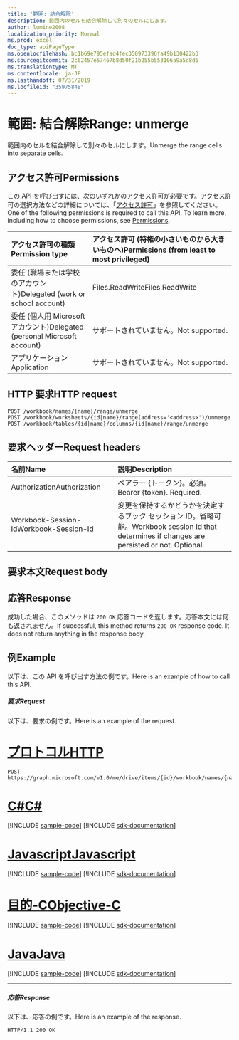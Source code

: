 ```yaml
---
title: '範囲: 結合解除'
description: 範囲内のセルを結合解除して別々のセルにします。
author: lumine2008
localization_priority: Normal
ms.prod: excel
doc_type: apiPageType
ms.openlocfilehash: bc1b69e795efad4fec350973396fa49b130422b3
ms.sourcegitcommit: 2c62457e57467b8d50f21b255b553106a9a5d8d6
ms.translationtype: MT
ms.contentlocale: ja-JP
ms.lasthandoff: 07/31/2019
ms.locfileid: "35975848"
---
```

# <a name="range-unmerge"></a><span data-ttu-id="52b70-103">範囲: 結合解除</span><span class="sxs-lookup"><span data-stu-id="52b70-103">Range: unmerge</span></span>

<span data-ttu-id="52b70-104">範囲内のセルを結合解除して別々のセルにします。</span><span class="sxs-lookup"><span data-stu-id="52b70-104">Unmerge the range cells into separate cells.</span></span>
## <a name="permissions"></a><span data-ttu-id="52b70-105">アクセス許可</span><span class="sxs-lookup"><span data-stu-id="52b70-105">Permissions</span></span>
<span data-ttu-id="52b70-p101">この API を呼び出すには、次のいずれかのアクセス許可が必要です。アクセス許可の選択方法などの詳細については、「[アクセス許可](/graph/permissions-reference)」を参照してください。</span><span class="sxs-lookup"><span data-stu-id="52b70-p101">One of the following permissions is required to call this API. To learn more, including how to choose permissions, see [Permissions](/graph/permissions-reference).</span></span>

|<span data-ttu-id="52b70-108">アクセス許可の種類</span><span class="sxs-lookup"><span data-stu-id="52b70-108">Permission type</span></span>      | <span data-ttu-id="52b70-109">アクセス許可 (特権の小さいものから大きいものへ)</span><span class="sxs-lookup"><span data-stu-id="52b70-109">Permissions (from least to most privileged)</span></span>              |
|:--------------------|:---------------------------------------------------------|
|<span data-ttu-id="52b70-110">委任 (職場または学校のアカウント)</span><span class="sxs-lookup"><span data-stu-id="52b70-110">Delegated (work or school account)</span></span> | <span data-ttu-id="52b70-111">Files.ReadWrite</span><span class="sxs-lookup"><span data-stu-id="52b70-111">Files.ReadWrite</span></span>    |
|<span data-ttu-id="52b70-112">委任 (個人用 Microsoft アカウント)</span><span class="sxs-lookup"><span data-stu-id="52b70-112">Delegated (personal Microsoft account)</span></span> | <span data-ttu-id="52b70-113">サポートされていません。</span><span class="sxs-lookup"><span data-stu-id="52b70-113">Not supported.</span></span>    |
|<span data-ttu-id="52b70-114">アプリケーション</span><span class="sxs-lookup"><span data-stu-id="52b70-114">Application</span></span> | <span data-ttu-id="52b70-115">サポートされていません。</span><span class="sxs-lookup"><span data-stu-id="52b70-115">Not supported.</span></span> |

## <a name="http-request"></a><span data-ttu-id="52b70-116">HTTP 要求</span><span class="sxs-lookup"><span data-stu-id="52b70-116">HTTP request</span></span>
<!-- { "blockType": "ignored" } -->
```http
POST /workbook/names/{name}/range/unmerge
POST /workbook/worksheets/{id|name}/range(address='<address>')/unmerge
POST /workbook/tables/{id|name}/columns/{id|name}/range/unmerge

```
## <a name="request-headers"></a><span data-ttu-id="52b70-117">要求ヘッダー</span><span class="sxs-lookup"><span data-stu-id="52b70-117">Request headers</span></span>
| <span data-ttu-id="52b70-118">名前</span><span class="sxs-lookup"><span data-stu-id="52b70-118">Name</span></span>       | <span data-ttu-id="52b70-119">説明</span><span class="sxs-lookup"><span data-stu-id="52b70-119">Description</span></span>|
|:---------------|:----------|
| <span data-ttu-id="52b70-120">Authorization</span><span class="sxs-lookup"><span data-stu-id="52b70-120">Authorization</span></span>  | <span data-ttu-id="52b70-p102">ベアラー {トークン}。必須。</span><span class="sxs-lookup"><span data-stu-id="52b70-p102">Bearer {token}. Required.</span></span> |
| <span data-ttu-id="52b70-123">Workbook-Session-Id</span><span class="sxs-lookup"><span data-stu-id="52b70-123">Workbook-Session-Id</span></span>  | <span data-ttu-id="52b70-p103">変更を保持するかどうかを決定するブック セッション ID。省略可能。</span><span class="sxs-lookup"><span data-stu-id="52b70-p103">Workbook session Id that determines if changes are persisted or not. Optional.</span></span>|

## <a name="request-body"></a><span data-ttu-id="52b70-126">要求本文</span><span class="sxs-lookup"><span data-stu-id="52b70-126">Request body</span></span>

## <a name="response"></a><span data-ttu-id="52b70-127">応答</span><span class="sxs-lookup"><span data-stu-id="52b70-127">Response</span></span>

<span data-ttu-id="52b70-p104">成功した場合、このメソッドは `200 OK` 応答コードを返します。応答本文には何も返されません。</span><span class="sxs-lookup"><span data-stu-id="52b70-p104">If successful, this method returns `200 OK` response code. It does not return anything in the response body.</span></span>

## <a name="example"></a><span data-ttu-id="52b70-130">例</span><span class="sxs-lookup"><span data-stu-id="52b70-130">Example</span></span>
<span data-ttu-id="52b70-131">以下は、この API を呼び出す方法の例です。</span><span class="sxs-lookup"><span data-stu-id="52b70-131">Here is an example of how to call this API.</span></span>
##### <a name="request"></a><span data-ttu-id="52b70-132">要求</span><span class="sxs-lookup"><span data-stu-id="52b70-132">Request</span></span>
<span data-ttu-id="52b70-133">以下は、要求の例です。</span><span class="sxs-lookup"><span data-stu-id="52b70-133">Here is an example of the request.</span></span>

# <a name="httptabhttp"></a>[<span data-ttu-id="52b70-134">プロトコル</span><span class="sxs-lookup"><span data-stu-id="52b70-134">HTTP</span></span>](#tab/http)
<!-- {
  "blockType": "request",
  "name": "range_unmerge"
}-->
```http
POST https://graph.microsoft.com/v1.0/me/drive/items/{id}/workbook/names/{name}/range/unmerge
```
# <a name="ctabcsharp"></a>[<span data-ttu-id="52b70-135">C#</span><span class="sxs-lookup"><span data-stu-id="52b70-135">C#</span></span>](#tab/csharp)
[!INCLUDE [sample-code](../includes/snippets/csharp/range-unmerge-csharp-snippets.md)]
[!INCLUDE [sdk-documentation](../includes/snippets/snippets-sdk-documentation-link.md)]

# <a name="javascripttabjavascript"></a>[<span data-ttu-id="52b70-136">Javascript</span><span class="sxs-lookup"><span data-stu-id="52b70-136">Javascript</span></span>](#tab/javascript)
[!INCLUDE [sample-code](../includes/snippets/javascript/range-unmerge-javascript-snippets.md)]
[!INCLUDE [sdk-documentation](../includes/snippets/snippets-sdk-documentation-link.md)]

# <a name="objective-ctabobjc"></a>[<span data-ttu-id="52b70-137">目的-C</span><span class="sxs-lookup"><span data-stu-id="52b70-137">Objective-C</span></span>](#tab/objc)
[!INCLUDE [sample-code](../includes/snippets/objc/range-unmerge-objc-snippets.md)]
[!INCLUDE [sdk-documentation](../includes/snippets/snippets-sdk-documentation-link.md)]

# <a name="javatabjava"></a>[<span data-ttu-id="52b70-138">Java</span><span class="sxs-lookup"><span data-stu-id="52b70-138">Java</span></span>](#tab/java)
[!INCLUDE [sample-code](../includes/snippets/java/range-unmerge-java-snippets.md)]
[!INCLUDE [sdk-documentation](../includes/snippets/snippets-sdk-documentation-link.md)]

---


##### <a name="response"></a><span data-ttu-id="52b70-139">応答</span><span class="sxs-lookup"><span data-stu-id="52b70-139">Response</span></span>
<span data-ttu-id="52b70-140">以下は、応答の例です。</span><span class="sxs-lookup"><span data-stu-id="52b70-140">Here is an example of the response.</span></span> 
<!-- {
  "blockType": "response",
  "truncated": true
} -->
```http
HTTP/1.1 200 OK
```

<!-- uuid: 8fcb5dbc-d5aa-4681-8e31-b001d5168d79
2015-10-25 14:57:30 UTC -->
<!-- {
  "type": "#page.annotation",
  "description": "Range: unmerge",
  "keywords": "",
  "section": "documentation",
  "tocPath": "",
  "suppressions": [
  ]
}-->
